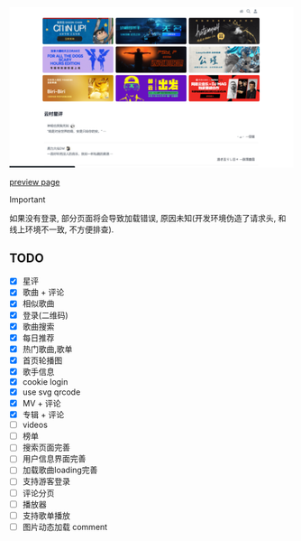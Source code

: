![](banner.png)

[preview page](https://nextjs-netease-music.vercel.app/)

> [!IMPORTANT]
> 如果没有登录, 部分页面将会导致加载错误, 原因未知(开发环境伪造了请求头, 和线上环境不一致, 不方便排查).

## TODO

- [x] 星评
- [x] 歌曲 + 评论
- [x] 相似歌曲
- [x] 登录(二维码)
- [x] 歌曲搜索
- [x] 每日推荐
- [x] 热门歌曲,歌单
- [x] 首页轮播图
- [x] 歌手信息
- [x] cookie login
- [x] use svg qrcode
- [x] MV + 评论
- [x] 专辑 + 评论
- [ ] videos
- [ ] 榜单
- [ ] 搜索页面完善
- [ ] 用户信息界面完善
- [ ] 加载歌曲loading完善
- [ ] 支持游客登录
- [ ] 评论分页
- [ ] 播放器
- [ ] 支持歌单播放
- [ ] 图片动态加载 comment

<!-- - [x] [301](https://github.com/Binaryify/NeteaseCloudMusicApi/issues/961) -->
<!-- - [ ] 支持直接调用 [neteasemusicapi](https://github.com/Binaryify/NeteaseCloudMusicApi/issues/1842) -->

<!-- https://github.com/imsyy/SPlayer/blob/dev/src/api/home.js -->

<!-- ```
Error: ENOENT: no such file or directory, scandir 'D:\Workspace\react-music\.next\server\vendor-chunks\module'
``` -->
<!-- - mp3 cache -->
<!-- - 跨域问题() -->
